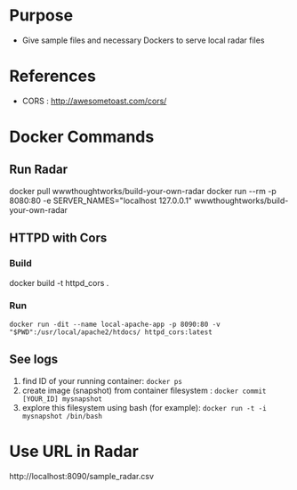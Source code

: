 # Purpose
* Give sample files and necessary Dockers to serve local radar files
# References
* CORS : http://awesometoast.com/cors/
# Docker Commands
## Run Radar
docker pull wwwthoughtworks/build-your-own-radar
docker run --rm -p 8080:80 -e SERVER_NAMES="localhost 127.0.0.1" wwwthoughtworks/build-your-own-radar
## HTTPD with Cors
### Build
docker build -t httpd_cors .   
### Run
`docker run -dit --name local-apache-app -p 8090:80 -v "$PWD":/usr/local/apache2/htdocs/ httpd_cors:latest`
## See logs
1. find ID of your running container: `docker ps`
2. create image (snapshot) from container filesystem : `docker commit [YOUR_ID] mysnapshot`
3. explore this filesystem using bash (for example): `docker run -t -i mysnapshot /bin/bash`
# Use URL in Radar
http://localhost:8090/sample_radar.csv